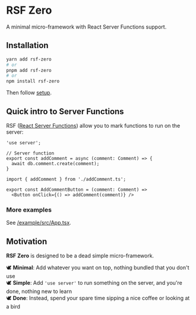# RSF Zero

A minimal micro-framework with React Server Functions support.

## Installation

```bash
yarn add rsf-zero
# or
pnpm add rsf-zero
# or
npm install rsf-zero
```

Then follow [setup](rsf-zero/README.md#Setup).

## Quick intro to Server Functions
RSF ([React Server Functions](https://react.dev/reference/rsc/server-functions)) allow you to mark functions to run on the server:

```tsx
'use server';

// Server function
export const addComment = async (comment: Comment) => {
  await db.comment.create(comment);
}
```

```tsx
import { addComment } from './addComment.ts';

export const AddCommentButton = (comment: Comment) => 
  <Button onClick={() => addComment(comment)} />
```

### More examples
See [/example/src/App.tsx](example/src/App.tsx).

## Motivation

**RSF Zero** is designed to be a dead simple micro-framework.

🕊 **Minimal**: Add whatever you want on top, nothing bundled that you don't use\
🕊 **Simple**: Add `'use server'` to run something on the server, and you're done, nothing new to learn\
🕊️ **Done**: Instead, spend your spare time sipping a nice coffee or looking at a bird
